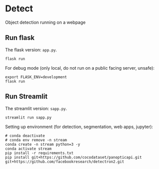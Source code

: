 # Detect

Object detection running on a webpage

## Run flask

The flask version: `app.py`.

```shell
flask run
```

For debug mode (only local, do not run on a public facing server, unsafe):

```shell
export FLASK_ENV=development
flask run
```

## Run Streamlit

The streamlit version: `sapp.py`.

```shell
streamlit run sapp.py
```

Setting up environment (for detection, segmentation, web apps, jupyter):

```shell
# conda deactivate
# conda env remove -n stream
conda create -n stream python=3 -y
conda activate stream
pip install -r requirements.txt
pip install git+https://github.com/cocodataset/panopticapi.git git+https://github.com/facebookresearch/detectron2.git
```
